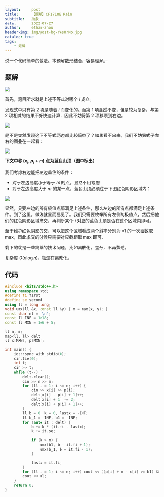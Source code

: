 ```yaml
---
layout:     post
title:      【题解】CF1710B Rain
subtitle:   抽象
date:       2022-07-27
author:     ethan-zhou
header-img: img/post-bg-YesOrNo.jpg
catalog: true
tags:
    - 题解
---
```


说一个代码简单的做法。~~本题解数形结合，容易理解。~~

## 题解

![](https://pic.imgdb.cn/item/62e13a21f54cd3f937715f80.jpg)

首先，题目所求就是上述不等式对哪个 $i$ 成立。

发现式中只有第 $2$ 项是随着 $i$ 而变化的。而第 $1$ 项虽然不变，但是较为复杂，与第 $2$ 项相减的结果不好快速计算，因此不妨将第 $2$ 项移项到右边。

![](https://pic.imgdb.cn/item/62e13ca0f54cd3f9378c5ba2.jpg)

是不是突然发现这下不等式两边都比较简单了？如果看不出来，我们不妨把式子左右的图叠在一起看：

![](https://pic.imgdb.cn/item/62e140c4f54cd3f937b1c1cb.jpg)

**下文中称 $(x_i,p_i+m)$ 点为蓝色山顶（图中标出）**

我们考虑右边能把左边盖住的条件：

- 对于左边高度小于等于 $m$ 的点，显然不用考虑
- 对于左边高度大于 $m$ 的某一点，蓝色山顶必须位于下图红色阴影区域内：

![](https://pic.imgdb.cn/item/62e1426ff54cd3f937bd9d1b.jpg)

显然，只要左边的所有极值点都满足上述条件，那么左边的所有点都满足上述条件。到了这里，做法就显而易见了。我们只需要枚举所有左侧的极值点，然后把他们的红色阴影区域求交，再判断某个 $i$ 对应的蓝色山顶是否在这个区域内即可。

至于维护红色阴影的交，可以把这个区域看成两个斜率分别为 $\pm1$ 的一次函数取 max，因此求交的时候只需要对应截距取 max 即可。

剩下的就是一些简单的技术问题，比如离散化，差分，不再赘述。

复杂度 $O(n\log n)$，瓶颈在离散化。

## 代码

```cpp
#include <bits/stdc++.h>
using namespace std;
#define fi first
#define se second
using ll = long long;
void umx(ll &x, const ll &y) { x = max(x, y); }
const char nl = '\n';
const ll INF = 1e18;
const ll MXN = 1e6 + 5;

ll n, m;
map<ll, ll> delt;
ll x[MXN], p[MXN];

int main() {
    ios::sync_with_stdio(0);
    cin.tie(0);
    int t;
    cin >> t;
    while (t--) {
        delt.clear();
        cin >> n >> m;
        for (ll i = 1; i <= n; i++) {
            cin >> x[i] >> p[i];
            delt[x[i] - p[i] + 1]++;
            delt[x[i] + 1] -= 2;
            delt[x[i] + p[i] + 1]++;
        }
        ll b = 0, k = 0, lastx = -INF;
        ll b_1 = -INF, b1 = -INF;
        for (auto it : delt) {
            b += k * (it.fi - lastx);
            k += it.se;

            if (b > m) {
                umx(b1, b - it.fi + 1);
                umx(b_1, b + it.fi - 1);
            }

            lastx = it.fi;
        }
        for (ll i = 1; i <= n; i++) cout << ((p[i] + m - x[i] >= b1) && (p[i] + m + x[i] >= b_1));
        cout << nl;
    }
    return 0;
}
```
